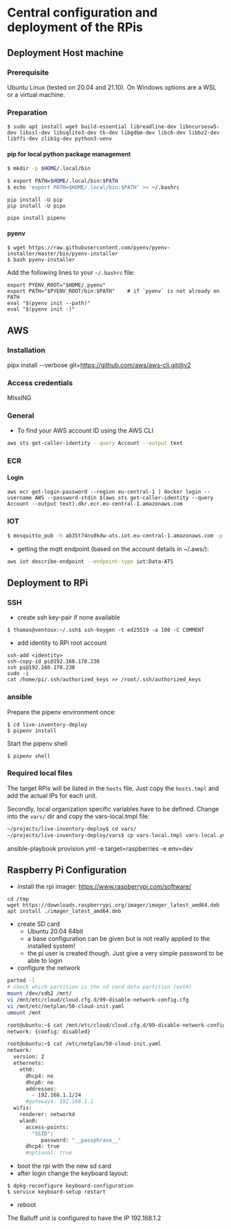 # Central configuration and deployment of the RPis
## Deployment Host machine

### Prerequisite

Ubuntu Linux (tested on 20.04 and 21.10). On Windows options are a WSL or a virtual machine.

### Preparation

```
$ sudo apt install wget build-essential libreadline-dev libncursesw5-dev libssl-dev libsqlite3-dev tk-dev libgdbm-dev libc6-dev libbz2-dev libffi-dev zlib1g-dev python3-venv
```

#### pip for local python package management

```bash
$ mkdir -p $HOME/.local/bin
```

```bash
$ export PATH=$HOME/.local/bin:$PATH
$ echo 'export PATH=$HOME/.local/bin:$PATH' >> ~/.bashrc
```
```
pip install -U pip
pip install -U pipx

pipx install pipenv
```

#### pyenv

```
$ wget https://raw.githubusercontent.com/pyenv/pyenv-installer/master/bin/pyenv-installer
$ bash pyenv-installer
``` 

Add the following lines to your `~/.bashrc` file:


```
export PYENV_ROOT="$HOME/.pyenv"
export PATH="$PYENV_ROOT/bin:$PATH"    # if `pyenv` is not already on PATH
eval "$(pyenv init --path)"
eval "$(pyenv init -)"
```

## AWS

### Installation

pipx install --verbose git+https://github.com/aws/aws-cli.git@v2

### Access credentials

MIssING
### General


* To find your AWS account ID using the AWS CLI
```bash
aws sts get-caller-identity --query Account --output text
```

### ECR

#### Login
```
aws ecr get-login-password --region eu-central-1 | docker login --username AWS --password-stdin $(aws sts get-caller-identity --query Account --output text).dkr.ecr.eu-central-1.amazonaws.com
```

### IOT

```bash
$ mosquitto_pub -h ab35t74ns0kdw-ats.iot.eu-central-1.amazonaws.com -p 8883 -t test -m hello --cafile certs/AmazonRootCA1.pem --cert certs/8e1d1e359f0e074c70721d0ba58f91ac293648f26e9895344a3a2507effb2434-certificate.pem.crt --key certs/8e1d1e359f0e074c70721d0ba58f91ac293648f26e9895344a3a2507effb2434-private.pem.key -d 
```

* getting the mqtt endpoint (based on the account details in ~/.aws/):

```bash
aws iot describe-endpoint --endpoint-type iot:Data-ATS
```

## Deployment to RPi

### SSH


* create ssh key-pair if none available
```
$ thomas@ventoux:~/.ssh$ ssh-keygen -t ed25519 -a 100 -C COMMENT
```

* add identity to RPi root account
```
ssh-add <identity>
ssh-copy-id pi@192.168.178.230
ssh pi@192.168.178.230
sudo -i
cat /home/pi/.ssh/authorized_keys >> /root/.ssh/authorized_keys
```

### ansible

Prepare the pipenv environment once:
```
$ cd live-inventory-deploy
$ pipenv install
```

Start the pipenv shell
```
$ pipenv shell
```

### Required local files

The target RPis will be listed in the `hosts` file. Just copy the `hosts.tmpl` and add the actual IPs for each unit.

Secondly, local organization specific variables have to be defined. Change into the `vars/` dir and copy the vars-local.tmpl file:

```bash
~/projects/live-inventory-deploy$ cd vars/
~/projects/live-inventory-deploy/vars$ cp vars-local.tmpl vars-local.yml
```

ansible-playbook provision.yml -e target=raspberries -e env=dev

## Raspberry Pi Configuration

* install the rpi imager: https://www.raspberrypi.com/software/
```
cd /tmp
wget https://downloads.raspberrypi.org/imager/imager_latest_amd64.deb
apt install ./imager_latest_amd64.deb
```
* create SD card
  * Ubuntu 20.04 64bit
  * a base configuration can be given but is not really applied to the installed system!
  * the pi user is created though. Just give a very simple password to be able to login
* configure the network
```bash
parted -l
# check which partition is the sd card data partition (ext4)
mount /dev/sdb2 /mnt/
vi /mnt/etc/cloud/cloud.cfg.d/99-disable-network-config.cfg
vi /mnt/etc/netplan/50-cloud-init.yaml
umount /mnt
```

```bash
root@ubuntu:~$ cat /mnt/etc/cloud/cloud.cfg.d/99-disable-network-config.cfg
network: {config: disabled}

root@ubuntu:~$ cat /etc/netplan/50-cloud-init.yaml 
network:
  version: 2
  ethernets:
    eth0:
      dhcp4: no
      dhcp6: no
      addresses:
        - 192.168.1.1/24
      #gateway4: 192.168.1.1
  wifis:
    renderer: networkd
    wlan0:
      access-points:
        "SSID":
           password: "__passphrase__"
      dhcp4: true
      #optional: true
```
* boot the rpi with the new sd card
* after login change the keyboard layout:
```
$ dpkg-reconfigure keyboard-configuration
$ service keyboard-setup restart
```
* reboot

The Balluff unit is configured to have the IP 192.168.1.2
